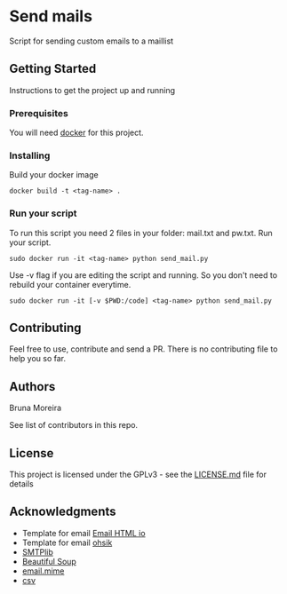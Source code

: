 # Send mails

Script for sending custom emails to a maillist

## Getting Started

Instructions to get the project up and running

### Prerequisites

You will need [docker](https://docs.docker.com/install/) for this project.

### Installing

Build your docker image

```
docker build -t <tag-name> .
```

### Run your script

To run this script you need 2 files in your folder: mail.txt and pw.txt.
Run your script.
```
sudo docker run -it <tag-name> python send_mail.py
```

Use -v flag if you are editing the script and running. So you don't need to rebuild your container everytime.

```
sudo docker run -it [-v $PWD:/code] <tag-name> python send_mail.py
```

## Contributing

Feel free to use, contribute and send a PR. There is no contributing file to help you so far.

## Authors

Bruna Moreira

See list of contributors in this repo.

## License

This project is licensed under the GPLv3 - see the [LICENSE.md](LICENSE.md) file for details

## Acknowledgments

* Template for email [Email HTML io](emailhtml.io)
* Template for email [ohsik](https://github.com/ohsik/Simple-Responsive-HTML-Email-Template)
* [SMTPlib](https://docs.python.org/3/library/smtplib.html)
* [Beautiful Soup](https://www.crummy.com/software/BeautifulSoup/bs4/doc/)
* [email.mime](https://docs.python.org/3/library/email.mime.html)
* [csv](https://docs.python.org/3/library/csv.html)

